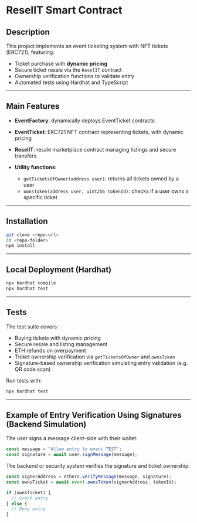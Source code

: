 # ReselIT Smart Contract

## Description

This project implements an event ticketing system with NFT tickets (ERC721), featuring:

* Ticket purchase with **dynamic pricing**
* Secure ticket resale via the `ReselIT` contract
* Ownership verification functions to validate entry
* Automated tests using Hardhat and TypeScript

---

## Main Features

* **EventFactory**: dynamically deploys EventTicket contracts
* **EventTicket**: ERC721 NFT contract representing tickets, with dynamic pricing
* **ReselIT**: resale marketplace contract managing listings and secure transfers
* **Utility functions**:

  * `getTicketsOfOwner(address user)`: returns all tickets owned by a user
  * `ownsToken(address user, uint256 tokenId)`: checks if a user owns a specific ticket

---

## Installation

```bash
git clone <repo-url>
cd <repo-folder>
npm install
```

---

## Local Deployment (Hardhat)

```bash
npx hardhat compile
npx hardhat test
```

---

## Tests

The test suite covers:

* Buying tickets with dynamic pricing
* Secure resale and listing management
* ETH refunds on overpayment
* Ticket ownership verification via `getTicketsOfOwner` and `ownsToken`
* Signature-based ownership verification simulating entry validation (e.g. QR code scan)

Run tests with:

```bash
npx hardhat test
```

---

## Example of Entry Verification Using Signatures (Backend Simulation)

The user signs a message client-side with their wallet:

```ts
const message = "Allow entry to event TEST";
const signature = await user.signMessage(message);
```

The backend or security system verifies the signature and ticket ownership:

```ts
const signerAddress = ethers.verifyMessage(message, signature);
const ownsTicket = await event.ownsToken(signerAddress, tokenId);

if (ownsTicket) {
  // Grant entry
} else {
  // Deny entry
}
```